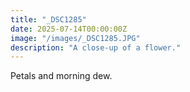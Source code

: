 ```yaml
---
title: "_DSC1285"
date: 2025-07-14T00:00:00Z
image: "/images/_DSC1285.JPG"
description: "A close-up of a flower."
---
```


Petals and morning dew.
